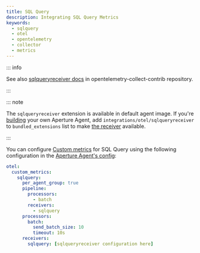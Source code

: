 ```yaml
---
title: SQL Query
description: Integrating SQL Query Metrics
keywords:
  - sqlquery
  - otel
  - opentelemetry
  - collector
  - metrics
---
```


::: info

See also [sqlqueryreceiver docs][receiver] in opentelemetry-collect-contrib repository.

:::

::: note

The `sqlqueryreceiver` extension is available in default agent image. If you're [building][build] your own Aperture Agent, add `integrations/otel/sqlqueryreceiver` to `bundled_extensions` list to make [the receiver][receiver] available.

:::

You can configure [Custom metrics][custom-metrics] for SQL Query using the
following configuration in the [Aperture Agent's config][agent-config]:

```yaml
otel:
  custom_metrics:
    sqlquery:
      per_agent_group: true
      pipeline:
        processors:
          - batch
        receivers:
          - sqlquery
      processors:
        batch:
          send_batch_size: 10
          timeout: 10s
      receivers:
        sqlquery: [sqlqueryreceiver configuration here]
```

[build]: /reference/aperturectl/build/agent/agent.md
[receiver]:
  https://github.com/open-telemetry/opentelemetry-collector-contrib/tree/main/receiver/sqlqueryreceiver
[custom-metrics]: /reference/configuration/agent.md#custom-metrics-config
[agent-config]: /reference/configuration/agent.md#agent-o-t-e-l-config

